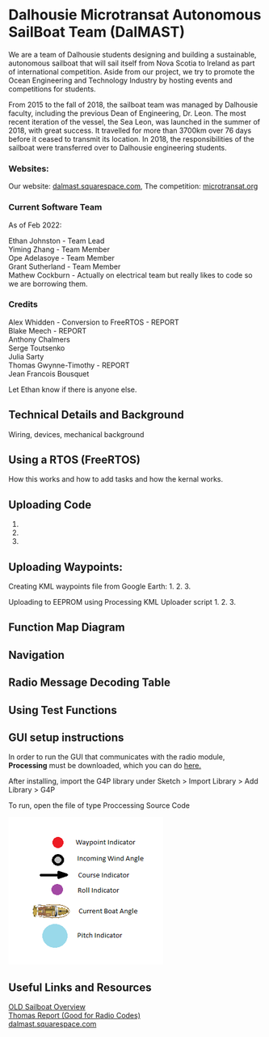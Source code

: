 # Dalhousie Microtransat Autonomous SailBoat Team (DalMAST)
We are a team of Dalhousie students designing and building a sustainable, autonomous sailboat that will sail itself from Nova Scotia to Ireland as part of international competition. Aside from our project, we try to promote the Ocean Engineering and Technology Industry by hosting events and competitions for students.

From 2015 to the fall of 2018, the sailboat team was managed by Dalhousie faculty, including the previous Dean of Engineering, Dr. Leon. The most recent iteration of the vessel, the Sea Leon, was launched in the summer of 2018, with great success. It travelled for more than 3700km over 76 days before it ceased to transmit its location. In 2018, the responsibilities of the sailboat were transferred over to Dalhousie engineering students.

### Websites: 
Our website: [dalmast.squarespace.com](https://dalmast.squarespace.com), The competition: [microtransat.org](https://www.microtransat.org/)

### Current Software Team
As of Feb 2022:

Ethan Johnston - Team Lead  
Yiming Zhang - Team Member  
Ope Adelasoye - Team Member  
Grant Sutherland - Team Member  
Mathew Cockburn - Actually on electrical team but really likes to code so we are borrowing them.

### Credits

Alex Whidden - Conversion to FreeRTOS - REPORT  
Blake Meech  - REPORT  
Anthony Chalmers  
Serge Toutsenko  
Julia Sarty  
Thomas Gwynne-Timothy  - REPORT  
Jean Francois Bousquet  

Let Ethan know if there is anyone else.

## Technical Details and Background

Wiring, devices, mechanical background

## Using a RTOS (FreeRTOS)

How this works and how to add tasks and how the kernal works.

## Uploading Code

1.
2.
3.

## Uploading Waypoints:

Creating KML waypoints file from Google Earth:
1. 
2.
3.

Uploading to EEPROM using Processing KML Uploader script
1.
2.
3.

## Function Map Diagram

## Navigation

## Radio Message Decoding Table

## Using Test Functions

## GUI setup instructions 
In order to run the GUI that communicates with the radio module, **Processing** must be downloaded,
which you can do [here.](https://processing.org/download/)

After installing, import the G4P library under Sketch > Import Library > Add Library > G4P

To run, open the file of type Proccessing Source Code

![Legend](GUI_Legend.png "GUI Legend")

## Useful Links and Resources

[OLD Sailboat Overview](Sailboat_Docs/presentation/sailboat_overview.pptx)  
[Thomas Report (Good for Radio Codes)](Sailboat_Docs/report/master.pdf)  
[dalmast.squarespace.com](https://dalmast.squarespace.com)  
